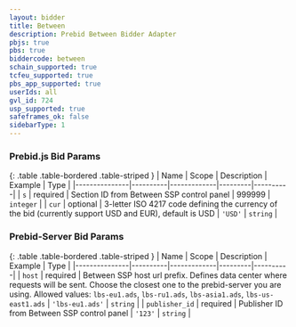 ```yaml
---
layout: bidder
title: Between
description: Prebid Between Bidder Adapter
pbjs: true
pbs: true
biddercode: between
schain_supported: true
tcfeu_supported: true
pbs_app_supported: true
userIds: all
gvl_id: 724
usp_supported: true
safeframes_ok: false
sidebarType: 1
---
```


### Prebid.js Bid Params

{: .table .table-bordered .table-striped }
| Name          | Scope    | Description | Example | Type     |
|---------------|----------|-------------|---------|----------|
| `s` | required |  Section ID from Between SSP control panel | 999999 | `integer` |
| `cur` | optional | 3-letter ISO 4217 code defining the currency of the bid (currently support USD and EUR), default is USD | `'USD'` | `string` |

### Prebid-Server Bid Params

{: .table .table-bordered .table-striped }
| Name          | Scope    | Description | Example | Type     |
|---------------|----------|-------------|---------|----------|
| `host` | required |  Between SSP host url prefix. Defines data center where requests will be sent. Choose the closest one to the prebid-server you are using. Allowed values: `lbs-eu1.ads`, `lbs-ru1.ads`, `lbs-asia1.ads`, `lbs-us-east1.ads` | `'lbs-eu1.ads'` | `string` |
| `publisher_id` | required |  Publisher ID from Between SSP control panel | `'123'` | `string` |
